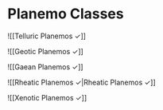 # Planemo Classes

![[Telluric Planemos ✓]]


![[Geotic Planemos ✓]]
 
![[Gaean Planemos ✓]]

![[Rheatic Planemos ✓|Rheatic Planemos ✓]]

![[Xenotic Planemos ✓]]
